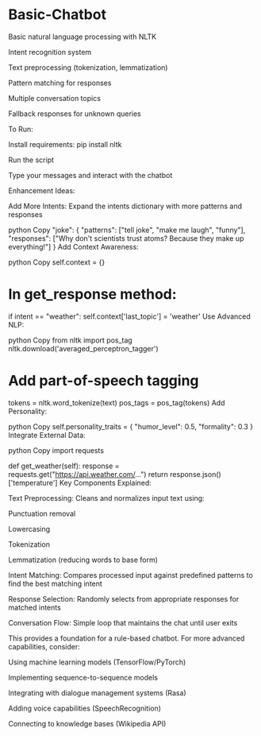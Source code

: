 # Basic-Chatbot
Basic natural language processing with NLTK

Intent recognition system

Text preprocessing (tokenization, lemmatization)

Pattern matching for responses

Multiple conversation topics

Fallback responses for unknown queries

To Run:

Install requirements: pip install nltk

Run the script

Type your messages and interact with the chatbot

Enhancement Ideas:

Add More Intents: Expand the intents dictionary with more patterns and responses

python
Copy
"joke": {
    "patterns": ["tell joke", "make me laugh", "funny"],
    "responses": ["Why don't scientists trust atoms? Because they make up everything!"]
}
Add Context Awareness:

python
Copy
self.context = {}

# In get_response method:
if intent == "weather":
    self.context['last_topic'] = 'weather'
Use Advanced NLP:

python
Copy
from nltk import pos_tag
nltk.download('averaged_perceptron_tagger')

# Add part-of-speech tagging
tokens = nltk.word_tokenize(text)
pos_tags = pos_tag(tokens)
Add Personality:

python
Copy
self.personality_traits = {
    "humor_level": 0.5,
    "formality": 0.3
}
Integrate External Data:

python
Copy
import requests

def get_weather(self):
    response = requests.get("https://api.weather.com/...")
    return response.json()['temperature']
Key Components Explained:

Text Preprocessing: Cleans and normalizes input text using:

Punctuation removal

Lowercasing

Tokenization

Lemmatization (reducing words to base form)

Intent Matching: Compares processed input against predefined patterns to find the best matching intent

Response Selection: Randomly selects from appropriate responses for matched intents

Conversation Flow: Simple loop that maintains the chat until user exits

This provides a foundation for a rule-based chatbot. For more advanced capabilities, consider:

Using machine learning models (TensorFlow/PyTorch)

Implementing sequence-to-sequence models

Integrating with dialogue management systems (Rasa)

Adding voice capabilities (SpeechRecognition)

Connecting to knowledge bases (Wikipedia API)
